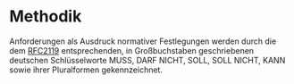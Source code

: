 # Methodik

Anforderungen als Ausdruck normativer Festlegungen werden durch die dem [RFC2119](https://tools.ietf.org/html/rfc2119) entsprechenden, in Großbuchstaben geschriebenen deutschen Schlüsselworte MUSS, DARF NICHT, SOLL, SOLL NICHT, KANN sowie ihrer Pluralformen gekennzeichnet.
